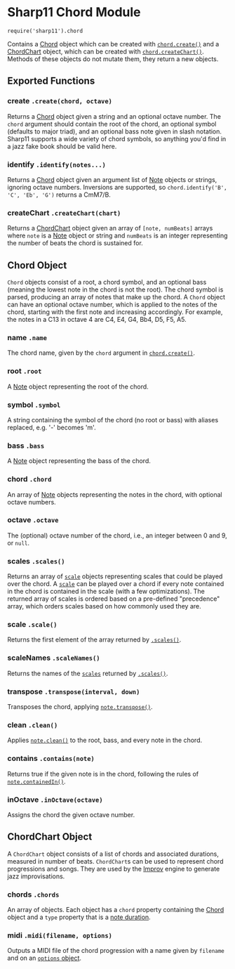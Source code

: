 # Sharp11 Chord Module
`require('sharp11').chord`

Contains a [Chord](#chord-object) object which can be created with [`chord.create()`](#module-create) and a [ChordChart](#chord-chart-object) object, which can be created with [`chord.createChart()`](#module-create-chart).  Methods of these objects do not mutate them, they return a new objects.

## <a name="module"></a> Exported Functions
### <a name="module-create"></a> create `.create(chord, octave)`
Returns a [Chord](#chord-object) object given a string and an optional octave number.  The `chord` argument should contain the root of the chord, an optional symbol (defaults to major triad), and an optional bass note given in slash notation.  Sharp11 supports a wide variety of chord symbols, so anything you'd find in a jazz fake book should be valid here.

### <a name="module-identify"></a> identify `.identify(notes...)`
Returns a [Chord](#chord-object) object given an argument list of [Note](note.md#note-object) objects or strings, ignoring octave numbers.  Inversions are supported, so `chord.identify('B', 'C', 'Eb', 'G')` returns a CmM7/B.

### <a name="module-create-chart"></a> createChart `.createChart(chart)`
Returns a [ChordChart](#chord-chart-object) object given an array of `[note, numBeats]` arrays where `note` is a [Note](note.md#note-object) object or string and `numBeats` is an integer representing the number of beats the chord is sustained for.

## <a name="chord-object"></a> Chord Object
`Chord` objects consist of a root, a chord symbol, and an optional bass (meaning the lowest note in the chord is not the root).  The chord symbol is parsed, producing an array of notes that make up the chord.  A `Chord` object can have an optional octave number, which is applied to the notes of the chord, starting with the first note and increasing accordingly.  For example, the notes in a C13 in octave 4 are C4, E4, G4, Bb4, D5, F5, A5.

### <a name="chord-name"></a> name `.name`
The chord name, given by the `chord` argument in [`chord.create()`](#module-create).

### <a name="chord-root"></a> root `.root`
A [Note](note.md#note-object) object representing the root of the chord.

### <a name="chord-root"></a> symbol `.symbol`
A string containing the symbol of the chord (no root or bass) with aliases replaced, e.g. '-' becomes 'm'.

### <a name="chord-root"></a> bass `.bass`
A [Note](note.md#note-object) object representing the bass of the chord.

### <a name="chord-chord"></a> chord `.chord`
An array of [Note](note.md#note-object) objects representing the notes in the chord, with optional octave numbers.

### <a name="chord-octave"></a> octave `.octave`
The (optional) octave number of the chord, i.e., an integer between 0 and 9, or `null`.

### <a name="chord-scales"></a> scales `.scales()`
Returns an array of [`scale`](scale.md#scale-object) objects representing scales that could be played over the chord.  A [`scale`](scale.md#scale-object) can be played over a chord if every note contained in the chord is contained in the scale (with a few optimizations).  The returned array of scales is ordered based on a pre-defined "precedence" array, which orders scales based on how commonly used they are.

### <a name="chord-scale"></a> scale `.scale()`
Returns the first element of the array returned by [`.scales()`](#chord-scales).

### <a name="chord-scale-names"></a> scaleNames `.scaleNames()`
Returns the names of the [`scales`](scale.md#scale-object) returned by [`.scales()`](#chord-scales).

### <a name="chord-transpose"></a> transpose `.transpose(interval, down)`
Transposes the chord, applying [`note.transpose()`](note.md#note-transpose).

### <a name="chord-clean"></a> clean `.clean()`
Applies [`note.clean()`](note.md#note-clean) to the root, bass, and every note in the chord.

### <a name="chord-contains"></a> contains `.contains(note)`
Returns true if the given note is in the chord, following the rules of [`note.containedIn()`](note.md#note-contained-in).

### <a name="chord-in-octave"></a> inOctave `.inOctave(octave)`
Assigns the chord the given octave number.

## <a name="chord-chart-object"></a> ChordChart Object
A `ChordChart` object consists of a list of chords and associated durations, measured in number of beats.  `ChordChart`s can be used to represent chord progressions and songs.  They are used by the [Improv](improv.md) engine to generate jazz improvisations.

### <a name="chord-chart-chords"></a> chords `.chords`
An array of objects.  Each object has a `chord` property containing the [Chord](#chord-object) object and a `type` property that is a [note duration](../docs/README.md#note-duration).

### <a name="chord-chart-midi"></a> midi `.midi(filename, options)`
Outputs a MIDI file of the chord progression with a name given by `filename` and on an [`options` object](midi.md#midi-options).
